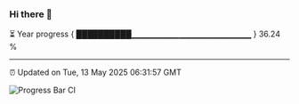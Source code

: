 ### Hi there 👋

⏳ Year progress { ██████████▁▁▁▁▁▁▁▁▁▁▁▁▁▁▁▁▁▁▁▁ } 36.24 %

---

⏰ Updated on Tue, 13 May 2025 06:31:57 GMT

![Progress Bar CI](https://github.com/liununu/liununu/workflows/Progress%20Bar%20CI/badge.svg)
